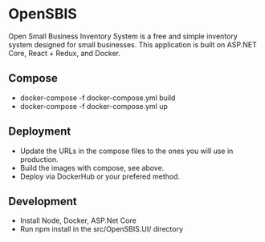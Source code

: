 # OpenSBIS
Open Small Business Inventory System is a free and simple inventory system designed for small businesses. This application is built on ASP.NET Core, React + Redux, and Docker.

## Compose
* docker-compose -f docker-compose.yml build
* docker-compose -f docker-compose.yml up

## Deployment
* Update the URLs in the compose files to the ones you will use in production.
* Build the images with compose, see above.
* Deploy via DockerHub or your prefered method.

## Development
* Install Node, Docker, ASP.Net Core
* Run npm install in the src/OpenSBIS.UI/ directory

